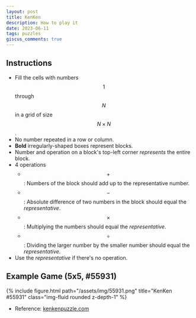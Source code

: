 ```yaml
---
layout: post
title: KenKen
description: How to play it
date: 2023-06-11
tags: puzzles
giscus_comments: true
---
```


## Instructions

- Fill the cells with numbers $$1$$ through $$N$$ in a grid of size $$N\times N$$.
- No number repeated in a row or column.
- **Bold** irregularly-shaped boxes represent blocks.
- Number and operation on a block's top-left corner *represents* the entire block.
- 4 operations
	- $$+$$ : Numbers of the block should add up to the representative number.
	- $$-$$ : Absolute difference of two numbers in the block should equal the *representative*.
	- $$\times$$ : Multiplying the numbers should equal the *representative*.
	- $$\div$$ : Dividing the larger number by the smaller number should equal the *representative*.
- Use the *representative* if there's no operation.

## Example Game (5x5, #55931)

<div class="row">
    <div class="col-sm-6 mt-3 mt-md-0">
        {% include figure.html path="/assets/img/55931.png" title="KenKen #55931" class="img-fluid rounded z-depth-1" %}
    </div>
</div>

- Reference: [kenkenpuzzle.com](kenkenpuzzle.com)
